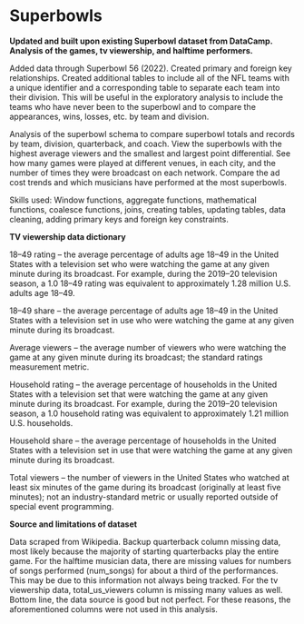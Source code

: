 # Superbowls
**Updated and built upon existing Superbowl dataset from DataCamp.  Analysis of the games, tv viewership, and halftime performers.**

Added data through Superbowl 56 (2022). Created primary and foreign key relationships. Created additional tables to include all of the NFL teams with a unique identifier and a corresponding table to separate each team into their division. This will be useful in the exploratory analysis to include the teams who have never been to the superbowl and to compare the appearances, wins, losses, etc. by team and division.

Analysis of the superbowl schema to compare superbowl totals and records by team, division, quarterback, and coach. View the superbowls with the highest average viewers and the smallest and largest point differential. See how many games were played at different venues, in each city, and the number of times they were broadcast on each network. Compare the ad cost trends and which musicians have performed at the most superbowls.
   
Skills used: Window functions, aggregate functions, mathematical functions, coalesce functions, joins, creating tables, updating tables, data cleaning, adding primary                keys and foreign key constraints.

**TV viewership data dictionary**

18–49 rating – the average percentage of adults age 18–49 in the United States with a television set who were watching the game at any given minute during its broadcast. For example, during the 2019–20 television season, a 1.0 18–49 rating was equivalent to approximately 1.28 million U.S. adults age 18–49.

18–49 share – the average percentage of adults age 18–49 in the United States with a television set in use who were watching the game at any given minute during its broadcast.

Average viewers – the average number of viewers who were watching the game at any given minute during its broadcast; the standard ratings measurement metric.

Household rating – the average percentage of households in the United States with a television set that were watching the game at any given minute during its broadcast. For example, during the 2019–20 television season, a 1.0 household rating was equivalent to approximately 1.21 million U.S. households.

Household share – the average percentage of households in the United States with a television set in use that were watching the game at any given minute during its broadcast.

Total viewers – the number of viewers in the United States who watched at least six minutes of the game during its broadcast (originally at least five minutes); not an industry-standard metric or usually reported outside of special event programming.

**Source and limitations of dataset**

Data scraped from Wikipedia. Backup quarterback column missing data, most likely because the majority of starting quarterbacks play the entire game. For the halftime musician data, there are missing values for numbers of songs performed (num_songs) for about a third of the performances. This may be due to this information not always being tracked. For the tv viewership data, total_us_viewers column is missing many values as well. Bottom line, the data source is good but not perfect. For these reasons, the aforementioned columns were not used in this analysis. 
